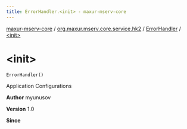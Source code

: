 ```yaml
---
title: ErrorHandler.<init> - maxur-mserv-core
---
```


[maxur-mserv-core](../../index.html) / [org.maxur.mserv.core.service.hk2](../index.html) / [ErrorHandler](index.html) / [&lt;init&gt;](.)

# &lt;init&gt;

`ErrorHandler()`

Application Configurations

**Author**
myunusov

**Version**
1.0

**Since**

